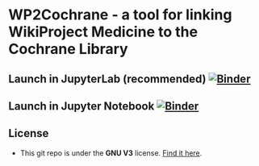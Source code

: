 # WP2Cochrane - a tool for linking WikiProject Medicine to the Cochrane Library

## Launch in JupyterLab (recommended) [![Binder](https://mybinder.org/badge_logo.svg)](https://mybinder.org/v2/gh/ajoorabchi/WP2Cochrane/master?urlpath=lab/tree/index.ipynb)

## Launch in Jupyter Notebook  [![Binder](https://mybinder.org/badge_logo.svg)](https://mybinder.org/v2/gh/ajoorabchi/WP2Cochrane/master?filepath=index.ipynb)

[comment]: # (This actually is the most platform independent comment, you need to put an empty line before it)

## License

- This git repo is under the **GNU V3** license. [Find it here](https://github.com/ajoorabchi/WP2Cochrane/blob/master/LICENSE).
